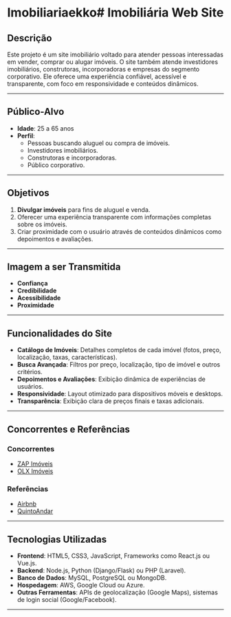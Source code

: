 # Imobiliariaekko# Imobiliária Web Site

## **Descrição**
Este projeto é um site imobiliário voltado para atender pessoas interessadas em vender, comprar ou alugar imóveis. O site também atende investidores imobiliários, construtoras, incorporadoras e empresas do segmento corporativo. Ele oferece uma experiência confiável, acessível e transparente, com foco em responsividade e conteúdos dinâmicos.

---

## **Público-Alvo**
- **Idade**: 25 a 65 anos
- **Perfil**:
  - Pessoas buscando aluguel ou compra de imóveis.
  - Investidores imobiliários.
  - Construtoras e incorporadoras.
  - Público corporativo.

---

## **Objetivos**
1. **Divulgar imóveis** para fins de aluguel e venda.
2. Oferecer uma experiência transparente com informações completas sobre os imóveis.
3. Criar proximidade com o usuário através de conteúdos dinâmicos como depoimentos e avaliações.

---

## **Imagem a ser Transmitida**
- **Confiança**
- **Credibilidade**
- **Acessibilidade**
- **Proximidade**

---

## **Funcionalidades do Site**
- **Catálogo de Imóveis**: Detalhes completos de cada imóvel (fotos, preço, localização, taxas, características).
- **Busca Avançada**: Filtros por preço, localização, tipo de imóvel e outros critérios.
- **Depoimentos e Avaliações**: Exibição dinâmica de experiências de usuários.
- **Responsividade**: Layout otimizado para dispositivos móveis e desktops.
- **Transparência**: Exibição clara de preços finais e taxas adicionais.

---

## **Concorrentes e Referências**
### **Concorrentes**
- [ZAP Imóveis](https://www.zapimoveis.com.br/)
- [OLX Imóveis](https://www.olx.com.br/imoveis)

### **Referências**
- [Airbnb](https://www.airbnb.com.br/)  
- [QuintoAndar](https://www.quintoandar.com.br/)

---

## **Tecnologias Utilizadas**
- **Frontend**: HTML5, CSS3, JavaScript, Frameworks como React.js ou Vue.js.
- **Backend**: Node.js, Python (Django/Flask) ou PHP (Laravel).
- **Banco de Dados**: MySQL, PostgreSQL ou MongoDB.
- **Hospedagem**: AWS, Google Cloud ou Azure.
- **Outras Ferramentas**: APIs de geolocalização (Google Maps), sistemas de login social (Google/Facebook).

---

